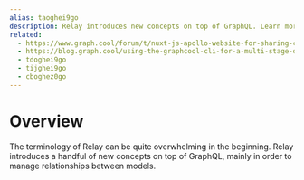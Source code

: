 ```yaml
---
alias: taoghei9go
description: Relay introduces new concepts on top of GraphQL. Learn more about terms like connections, edges and nodes in Relay and see a pagination example.
related:
  - https://www.graph.cool/forum/t/nuxt-js-apollo-website-for-sharing-codes/545
  - https://blog.graph.cool/using-the-graphcool-cli-for-a-multi-stage-development-workflow-e69a32c690c1
  - tdoghei9go
  - tijghei9go
  - cboghez0go
---
```


# Overview

The terminology of Relay can be quite overwhelming in the beginning. Relay introduces a handful of new concepts on top of GraphQL, mainly in order to manage relationships between models.





